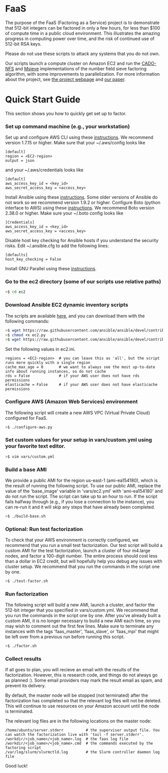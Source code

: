 # FaaS
The purpose of the FaaS (Factoring as a Service) project is to demonstrate that 512-bit integers can be factored in only a few hours, for less than $100 of compute time in a public cloud environment.  This illustrates the amazing progress in computing power over time, and the risk of continued use of 512-bit RSA keys.

Please do not use these scripts to attack any systems that you do not own.

Our scripts launch a compute cluster on Amazon EC2 and run the [CADO-NFS](http://cado-nfs.gforge.inria.fr/) and [Msieve](http://sourceforge.net/projects/msieve/) implementations of the number field sieve factoring algorithm, with some improvements to parallelization. For more information about the project, see [the project webpage](http://seclab.upenn.edu/projects/faas/) and [our paper](http://seclab.upenn.edu/projects/faas/faas.pdf).

# Quick Start Guide
This section shows you how to quickly get set up to factor. 

### Set up command machine (e.g., your workstation)
Set up and configure AWS CLI using these [instructions](http://docs.aws.amazon.com/cli/latest/userguide/cli-chap-getting-set-up.html). We recommend version 1.7.15 or higher. Make sure that your ~/.aws/config looks like

```
[default]
region = <EC2-region>
output = json
```

and your ~/.aws/credentials looks like

```
[default]
aws_access_key_id = <key_id>
aws_secret_access_key = <access_key>
```

Install Ansible using these [instructions](http://docs.ansible.com/ansible/intro_installation.html#installation). Some older versions of Ansible do not work so we recommend version 1.9.2 or higher. Configure Boto (python interface to AWS) using these [instructions](https://github.com/boto/boto). We recommend Boto version 2.38.0 or higher. Make sure your ~/.boto config looks like

```
[Credentials]
aws_access_key_id = <key_id>
aws_secret_access_key = <access_key>
```
 
Disable host key checking for Ansible hosts if you understand the security risks. Edit ~/.ansible.cfg to add the following lines:

```
[defaults]
host_key_checking = False
```

Install GNU Parallel using these [instructions](http://www.gnu.org/software/parallel/).

### Go to the ec2 directory (some of our scripts use relative paths)

```bash
>$ cd ec2
```

### Download Ansible EC2 dynamic inventory scripts
The scripts are available [here](http://docs.ansible.com/ansible/intro_dynamic_inventory.html#example-aws-ec2-external-inventory-script), and you can download them with the following commands:
```bash
>$ wget https://raw.githubusercontent.com/ansible/ansible/devel/contrib/inventory/ec2.py
>$ chmod +x ec2.py
>$ wget https://raw.githubusercontent.com/ansible/ansible/devel/contrib/inventory/ec2.ini
```

Set the following values in ec2.ini.

```
regions = <EC2-region>  # you can leave this as 'all', but the script runs more quickly with a single region
cache_max_age = 0       # we want to always see the most up-to-date info about running instances, so do not cache
rds = False             # if your AWS user does not have rds permissions
elasticache = False     # if your AWS user does not have elasticache permissions
```

### Configure AWS (Amazon Web Services) environment
The following script will create a new AWS VPC (Virtual Private Cloud) configured for FaaS. 

```bash
>$ ./configure-aws.py
```

### Set custom values for your setup in vars/custom.yml using your favorite text editor.

```bash
>$ vim vars/custom.yml
```

### Build a base AMI
We provide a public AMI for the region us-east-1 (ami-ea154180), which is the result of running the following script. To use our public AMI, replace the value of the 'base\_image' variable in 'vars/ec2.yml' with 'ami-ea154180' and do not run the script. The script can take up to an hour to run. If the script fails halfway through (e.g., if you lose a connection to the instance), you can re-run it and it will skip any steps that have already been completed.

```bash
>$ ./build-base.sh
```

### Optional: Run test factorization
To check that your AWS environment is correctly configured, we recommend that you run a small test factorization. Our test script will build a custom AMI for the test factorization, launch a cluster of four m4.large nodes, and factor a 100-digit number. The entire process should cost less than a dollar in EC2 credit, but will hopefully help you debug any issues with cluster setup. We recommend that you run the commands in the script one by one.

```bash
>$ ./test-factor.sh
```

### Run factorization
The following script will build a new AMI, launch a cluster, and factor the 512-bit integer that you specified in vars/custom.yml. We recommend that you run the commands in the script one by one. After you've already built a custom AMI, it is no longer necessary to build a new AMI each time, so you may wish to comment out the first few lines. Make sure to terminate any instances with the tags 'faas_master', 'faas_slave', or 'faas_mpi' that might be left over from a previous run before running this script.

```bash
>$ ./factor.sh
```

### Collect results
If all goes to plan, you will recieve an email with the results of the factorization. However, this is research code, and things do not always go as planned :).  Some email providers may mark the result email as spam, and prevent its delivery.

By default, the master node will be stopped (not terminated) after the factorization has completed so that the relevant log files will not be deleted. This will continue to use resources on your Amazon account until the node is terminated. 

The relevant log files are in the following locations on the master node:
    
```
/home/ubuntu/server.stderr          # the supervisor output file. You can watch the factorization live with 'tail -f server.stderr'.
/workdir/<job_name>/<job_name>.log  # the faas log file
/workdir/<job_name>/<job_name>.cmd  # the commands executed by the factoring script
/var/log/slurm/slurmctld.log        # the Slurm controller daemon log file
```

Good luck! 
